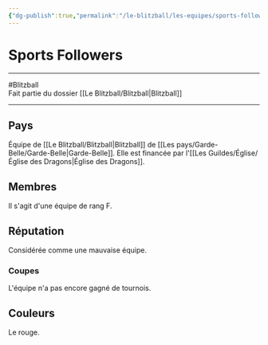 ```yaml
---
{"dg-publish":true,"permalink":"/le-blitzball/les-equipes/sports-followers/"}
---
```


# Sports Followers
---
#Blitzball  
Fait partie du dossier [[Le Blitzball/Blitzball\|Blitzball]]

-------
## Pays
Équipe de [[Le Blitzball/Blitzball\|Blitzball]] de [[Les pays/Garde-Belle/Garde-Belle\|Garde-Belle]]. Elle est financée par l'[[Les Guildes/Église/Église des Dragons\|Église des Dragons]].
## Membres
Il s'agit d'une équipe de rang F.
## Réputation
Considérée comme une mauvaise équipe.
### Coupes
L'équipe n'a pas encore gagné de tournois.
## Couleurs
Le rouge.